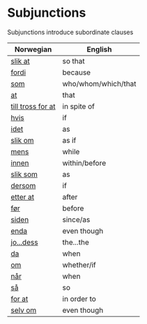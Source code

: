 # Subjunctions

Subjunctions introduce subordinate clauses

| Norwegian | English |
| --- | --- |
| [slik at](https://www.ordnett.no/search?language=no&phrase=slik%20at) | so that |
| [fordi](https://www.ordnett.no/search?language=no&phrase=fordi) | because |
| [som](https://www.ordnett.no/search?language=no&phrase=som) | who/whom/which/that |
| [at](https://www.ordnett.no/search?language=no&phrase=at) | that |
| [till tross for at](https://www.ordnett.no/search?language=no&phrase=till%20tross%20for%20at) | in spite of |
| [hvis](https://www.ordnett.no/search?language=no&phrase=hvis) | if |
| [idet](https://www.ordnett.no/search?language=no&phrase=idet) | as |
| [slik om](https://www.ordnett.no/search?language=no&phrase=slik%20om) | as if |
| [mens](https://www.ordnett.no/search?language=no&phrase=mens) | while |
| [innen](https://www.ordnett.no/search?language=no&phrase=innen) | within/before |
| [slik som](https://www.ordnett.no/search?language=no&phrase=slik%20som) | as |
| [dersom](https://www.ordnett.no/search?language=no&phrase=dersom) | if |
| [etter at](https://www.ordnett.no/search?language=no&phrase=etter%20at) | after |
| [før](https://www.ordnett.no/search?language=no&phrase=før) | before |
| [siden](https://www.ordnett.no/search?language=no&phrase=siden) | since/as |
| [enda](https://www.ordnett.no/search?language=no&phrase=enda) | even though |
| [jo...dess](https://www.ordnett.no/search?language=no&phrase=jo...dess) | the...the |
| [da](https://www.ordnett.no/search?language=no&phrase=da) | when |
| [om](https://www.ordnett.no/search?language=no&phrase=om) | whether/if |
| [når](https://www.ordnett.no/search?language=no&phrase=når) | when |
| [så](https://www.ordnett.no/search?language=no&phrase=så) | so |
| [for at](https://www.ordnett.no/search?language=no&phrase=for%20at) | in order to |
| [selv om](https://www.ordnett.no/search?language=no&phrase=selv%20om) | even though |


